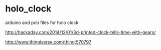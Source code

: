 holo_clock
==========
arduino and pcb files for holo clock

http://hackaday.com/2014/12/01/3d-printed-clock-tells-time-with-gears/


http://www.thingiverse.com/thing:570797
